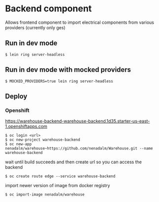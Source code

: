 # Backend component

Allows frontend component to import electrical components from various providers (currently only ges)

## Run in dev mode

```shell
$ lein ring server-headless
```

## Run in dev mode with mocked providers

```shell
$ MOCKED_PROVIDERS=true lein ring server-headless
```

## Deploy

### Openshift

https://warehouse-backend-warehouse-backend.1d35.starter-us-east-1.openshiftapps.com

```shell
$ oc login <url>
$ oc new-project warehouse-backend
$ oc new-app nenadalm/warehouse~https://github.com/nenadalm/Warehouse.git --name warehouse-backend
```
wait until build succeeds and then create url so you can access the backend
```shell
$ oc create route edge --service warehouse-backend
```
import newer version of image from docker registry
```shell
$ oc import-image nenadalm/warehouse
```
